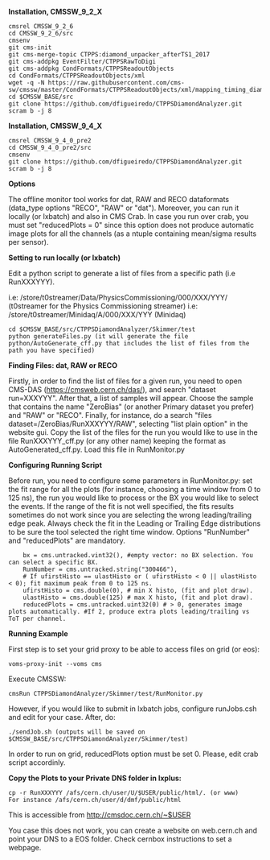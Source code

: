 <b>Installation, CMSSW_9_2_X</b>

```
cmsrel CMSSW_9_2_6
cd CMSSW_9_2_6/src
cmsenv
git cms-init
git cms-merge-topic CTPPS:diamond_unpacker_afterTS1_2017
git cms-addpkg EventFilter/CTPPSRawToDigi
git cms-addpkg CondFormats/CTPPSReadoutObjects
cd CondFormats/CTPPSReadoutObjects/xml
wget -q -N https://raw.githubusercontent.com/cms-sw/cmssw/master/CondFormats/CTPPSReadoutObjects/xml/mapping_timing_diamond_2017.xml
cd $CMSSW_BASE/src
git clone https://github.com/dfigueiredo/CTPPSDiamondAnalyzer.git
scram b -j 8
```


<b>Installation, CMSSW_9_4_X</b>

```
cmsrel CMSSW_9_4_0_pre2
cd CMSSW_9_4_0_pre2/src
cmsenv
git clone https://github.com/dfigueiredo/CTPPSDiamondAnalyzer.git
scram b -j 8
```


<b>Options</b>

The offline monitor tool works for dat, RAW and RECO dataformats (data_type options "RECO", "RAW" or "dat"). Moreover, you can run it locally (or lxbatch) and also in CMS Crab.
In case you run over crab, you must set "reducedPlots = 0" since this option does not produce automatic image plots for all the channels (as a ntuple containing mean/sigma results per sensor).



<b>Setting to run locally (or lxbatch)</b>

Edit a python script to generate a list of files from a specific path (i.e RunXXXYYY).

i.e: /store/t0streamer/Data/PhysicsCommissioning/000/XXX/YYY/ (t0streamer for the Physics Commissioning streamer)
i.e: /store/t0streamer/Minidaq/A/000/XXX/YYY (Minidaq)

```
cd $CMSSW_BASE/src/CTPPSDiamondAnalyzer/Skimmer/test
python generateFiles.py (it will generate the file python/AutoGenerate_cff.py that includes the list of files from the path you have specified)
```



<b>Finding Files: dat, RAW or RECO</b>

Firstly, in order to find the list of files for a given run, you need to open CMS-DAS (https://cmsweb.cern.ch/das/), and search "dataset run=XXXYYY". After that, a list of samples will appear. Choose the sample that contains the name "ZeroBias" (or another Primary dataset you prefer) and "RAW" or "RECO". Finally, for instance, do a search "files dataset=/ZeroBias/RunXXXYYY/RAW", selecting "list plain option" in the website gui. Copy the list of the files for the run you would like to use in the file RunXXXYYY_cff.py (or any other name) keeping the format as AutoGenerated_cff.py. Load this file in RunMonitor.py



<b>Configuring Running Script</b>

Before run, you need to configure some parameters in RunMonitor.py: set the fit range for all the plots (for instance, choosing a time window from 0 to 125 ns), the run you would like to process or the BX you would like to select the events. If the range of the fit is not well specified, the fits results sometimes do not work since you are selecting the wrong leading/trailing edge peak. Always check the fit in the Leading or Trailing Edge distributions to be sure the tool selected the right time window. Options "RunNumber" and "reducedPlots" are mandatory.

```
    bx = cms.untracked.vint32(), #empty vector: no BX selection. You can select a specific BX.
    RunNumber = cms.untracked.string("300466"),
    # If ufirstHisto == ulastHisto or ( ufirstHisto < 0 || ulastHisto < 0); fit maximum peak from 0 to 125 ns.
    ufirstHisto = cms.double(0), # min X histo, (fit and plot draw). 
    ulastHisto = cms.double(125) # max X histo, (fit and plot draw).
    reducedPlots = cms.untracked.uint32(0) # > 0, generates image plots automatically. #If 2, produce extra plots leading/trailing vs ToT per channel.
```



<b>Running Example</b>

First step is to set your grid proxy to be able to access files on grid (or eos):

```
voms-proxy-init --voms cms
```

Execute CMSSW:

```
cmsRun CTPPSDiamondAnalyzer/Skimmer/test/RunMonitor.py
```

However, if you would like to submit in lxbatch jobs, configure runJobs.csh and edit for your case. After, do:

```
./sendJob.sh (outputs will be saved on $CMSSW_BASE/src/CTPPSDiamondAnalyzer/Skimmer/test)
```

In order to run on grid, reducedPlots option must be set 0. Please, edit crab script accordinly.



<b>Copy the Plots to your Private DNS folder in lxplus:</b>

```
cp -r RunXXXYYY /afs/cern.ch/user/U/$USER/public/html/. (or www)
For instance /afs/cern.ch/user/d/dmf/public/html
```

This is accessible from http://cmsdoc.cern.ch/~$USER

You case this does not work, you can create a website on web.cern.ch and point your DNS to a EOS folder. Check cernbox instructions to set a webpage.
